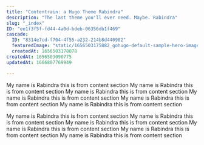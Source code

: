 ```yaml
---
title: "Contentrain: a Hugo Theme Rabindra"
description: "The last theme you'll ever need. Maybe. Rabindra"
slug: "_index"
ID: "ee1f3f5f-fd44-4a0d-bdeb-06356db1f469"
cascade:
  ID: "8314e7cd-f704-4f55-a232-214b8d440982"
  featuredImage: "static/1656503175882_gohugo-default-sample-hero-image.jpg"
  createdAt: 1656503178078
createdAt: 1656503090775
updatedAt: 1666807769949

---
```

My name is Rabindra this is from content section My name is Rabindra this is from content section My name is Rabindra this is from content section My name is Rabindra this is from content section My name is Rabindra this is from content section My name is Rabindra this is from content section

My name is Rabindra this is from content section My name is Rabindra this is from content section My name is Rabindra this is from content section My name is Rabindra this is from content section My name is Rabindra this is from content section My name is Rabindra this is from content section